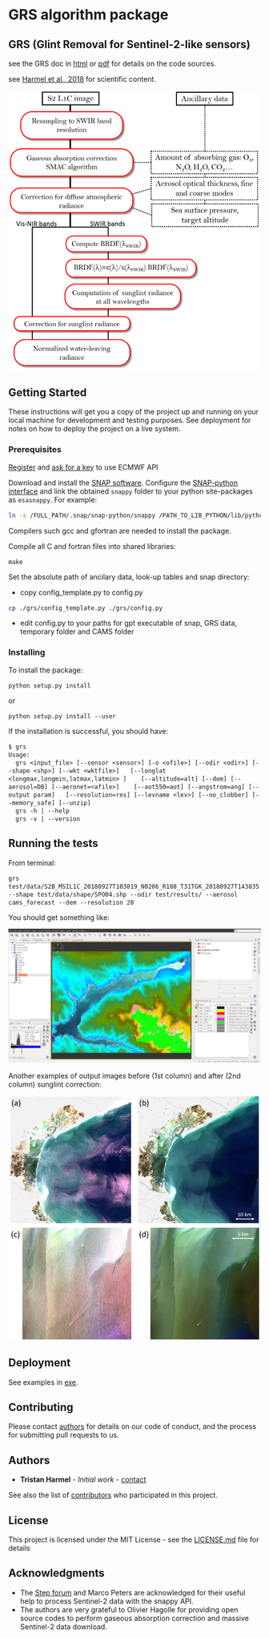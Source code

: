 # GRS algorithm package
## GRS (Glint Removal for Sentinel-2-like sensors)

see the GRS doc in [html](docs2/html/page.html) or [pdf](docs2/grs.pdf) for details on the code sources.

see [Harmel et al., 2018](https://www.sciencedirect.com/science/article/pii/S0034425717304856)
 for scientific content. 
 
![flowchart](images/flowchart_sunglint_S2.png)

## Getting Started

These instructions will get you a copy of the project up and running on your local machine for development and testing purposes. See deployment for notes on how to deploy the project on a live system.

### Prerequisites

[Register](https://apps.ecmwf.int/registration/) and [ask for a key](https://confluence.ecmwf.int/display/WEBAPI/Accessing+ECMWF+data+servers+in+batch#AccessingECMWFdataserversinbatch-key) to use ECMWF API

Download and install the [SNAP software](http://step.esa.int/main/download/). 
Configure the [SNAP-python interface](https://senbox.atlassian.net/wiki/spaces/SNAP/pages/50855941/Configure+Python+to+use+the+SNAP-Python+snappy+interface) 
and link the obtained `snappy` folder to your python site-packages as `esasnappy`. For example:

```bash
ln -s /FULL_PATH/.snap/snap-python/snappy /PATH_TO_LIB_PYTHON/lib/python3.6/site-packages/esasnappy
```


Compilers such gcc and gfortran are needed to install the package.

Compile all C and fortran files into shared libraries:

```
make
```

Set the absolute path of ancilary data, look-up tables and snap directory:

- copy config_template.py to config.py

```bash
cp ./grs/config_template.py ./grs/config.py
```

- edit config.py to your paths for gpt executable of snap, GRS data, temporary folder and CAMS folder

### Installing

To install the package:
```
python setup.py install
```

or 

```
python setup.py install --user
```

If the installation is successful, you should have:
```
$ grs
Usage:
  grs <input_file> [--sensor <sensor>] [-o <ofile>] [--odir <odir>] [--shape <shp>] [--wkt <wktfile>]   [--longlat <longmax,longmin,latmax,latmin> ]    [--altitude=alt] [--dem] [--aerosol=DB] [--aeronet=<afile>]    [--aot550=aot] [--angstrom=ang] [--output param]   [--resolution=res] [--levname <lev>] [--no_clobber] [--memory_safe] [--unzip]
  grs -h | --help
  grs -v | --version
```

## Running the tests
From terminal:
```
grs test/data/S2B_MSIL1C_20180927T103019_N0206_R108_T31TGK_20180927T143835.SAFE --shape test/data/shape/SPO04.shp --odir test/results/ --aerosol cams_forecast --dem --resolution 20
```
You should get something like:

![image_output](images/example_snap_grs_image.png)

Another examples of output images before (1st column) and after  (2nd column) sunglint correction:

![image_output](images/Fig_valid_qualit_sea_scale.png)

## Deployment

See examples in [exe](exe).

## Contributing

Please contact [authors](tristan.harmel@ntymail.com) for details on our code of conduct, and the process for submitting pull requests to us.

## Authors

* **Tristan Harmel** - *Initial work* - [contact](tristan.harmel@ntymail.com)

See also the list of [contributors](...) who participated in this project.

## License

This project is licensed under the MIT License - see the [LICENSE.md](LICENSE.md) file for details

## Acknowledgments

* The [Step forum](http://forum.step.esa.int) and Marco Peters are acknowledged for their useful help to process Sentinel-2 data
with the snappy API.
* The authors are very grateful to Olivier Hagolle
for providing open source codes to perform gaseous absorption correction and massive Sentinel-2 data download.
